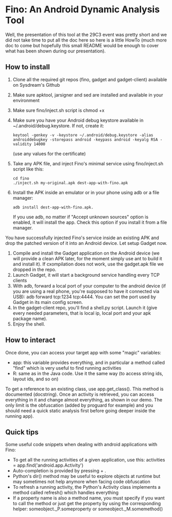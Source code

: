 Fino: An Android Dynamic Analysis Tool
======================================

Well, the presentation of this tool at the 29C3 event was pretty short and we did not take time to put all the doc here so here is a little HowTo (much more doc to come but hopefully this small README would be enough to cover what has been shown during our presentation).

How to install
--------------

1. Clone all the required git repos (fino, gadget and gadget-client) available on Sysdream's Github
2. Make sure apktool, jarsigner and sed are installed and available in your environment
3. Make sure fino/inject.sh script is chmod +x
4. Make sure you have your Android debug keystore available in ~/.android/debug.keystore. If not, create it:

       keytool -genkey -v -keystore ~/.android/debug.keystore -alias androiddebugkey -storepass android -keypass android -keyalg RSA -validity 14000
  
   (use any values for the certificate)

5. Take any APK file, and inject Fino's minimal service using fino/inject.sh script like this: 
    
       cd fino
       ./inject.sh my-original.apk dest-app-with-fino.apk

6. Install the APK inside an emulator or in your phone using adb or a file manager: 

       adb install dest-app-with-fino.apk.
   
   If you use adb, no matter if "Accept unknown sources" option is enabled, it will install the app. Check this option if you install it from a file manager.

You have successfully injected Fino's service inside an existing APK and drop the patched version of it into an Android device.
Let setup Gadget now.

1. Compile and install the Gadget application on the Android device (we will provide a clean APK later, for the moment simply use ant to build it and install it). If cxompilation does not work, use the gadget.apk file we dropped in the repo.
2. Launch Gadget, it will start a background service handling every TCP clients
3. With adb, forward a local port of your computer to the android device (if you are using a real phone, you're supposed to have it connected via USB): adb forward tcp:1234 tcp:4444. You can set the port used  by Gadget in its main config screen.
4. In the gadget-client repo, you'll find a shell.py script. Launch it (give every needed parameters, that is local ip, local port and your apk package name).
5. Enjoy the shell.

How to interact
---------------

Once done, you can access your target app with some "magic" variables:
* app: this variable provides everything, and in particular a method called "find" which is very useful to find running activities
* R: same as in the Java code. Use it the same way (to access string ids, layout ids, and so on)

To get a reference to an existing class, use app.get_class(). This method is documented (docstring).
Once an activity is retrieved, you can access everything in it and change almost everything, as shown in our demo. The only limit is the obfuscation (added by proguard for example) and you should need a quick static analysis first before going deeper inside the running app).


Quick tips
---------------

Some useful code snippets when dealing with android applications with Fino:

* To get all the running activities of a given application, use this: activities = app.find('android.app.Activity')
* Auto-completion is provided by pressing <Alt> + <Tab>. 
* Python's dir() method may be useful to explore objects at runtime but may sometimes not help anymore when facing code obfuscation
* To refresh a running activity, the Python's Activity class implements a method called refresh() which handles everything
* If a property name is also a method name, you must specify if you want to call the method or just get the property by using the corresponding helper: someobject._P.someproperty or someobject._M.somemethod()

                                                                                             
